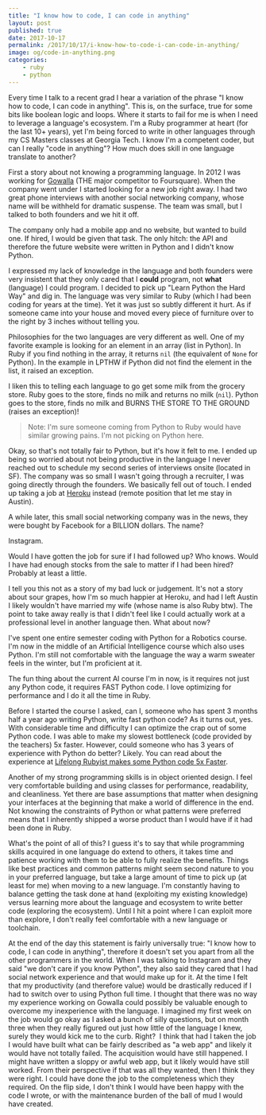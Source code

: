 ```yaml
---
title: "I know how to code, I can code in anything"
layout: post
published: true
date: 2017-10-17
permalink: /2017/10/17/i-know-how-to-code-i-can-code-in-anything/
image: og/code-in-anything.png
categories:
    - ruby
    - python
---
```


Every time I talk to a recent grad I hear a variation of the phrase "I know how to code, I can code in anything". This is, on the surface, true for some bits like boolean logic and loops. Where it starts to fail for me is when I need to leverage a language's ecosystem. I'm a Ruby programmer at heart (for the last 10+ years), yet I'm being forced to write in other languages through my CS Masters classes at Georgia Tech. I know I'm a competent coder, but can I really "code in anything"? How much does skill in one language translate to another?

First a story about not knowing a programming language. In 2012 I was working for [Gowalla](https://en.wikipedia.org/wiki/Gowalla) (THE major competitor to Foursquare). When the company went under I started looking for a new job right away. I had two great phone interviews with another social networking company, whose name will be withheld for dramatic suspense. The team was small, but I talked to both founders and we hit it off.

The company only had a mobile app and no website, but wanted to build one. If hired, I would be given that task. The only hitch: the API and therefore the future website were written in Python and I didn't know Python.

I expressed my lack of knowledge in the language and both founders were very insistent that they only cared that I __could__ program, not __what__ (language) I could program. I decided to pick up "Learn Python the Hard Way" and dig in. The language was very similar to Ruby (which I had been coding for years at the time). Yet it was just so subtly different it hurt. As if someone came into your house and moved every piece of furniture over to the right by 3 inches without telling you.

Philosophies for the two languages are very different as well. One of my favorite example is looking for an element in an array (list in Python). In Ruby if you find nothing in the array, it returns `nil` (the equivalent of `None` for Python). In the example in LPTHW if Python did not find the element in the list, it raised an exception.

I liken this to telling each language to go get some milk from the grocery store. Ruby goes to the store, finds no milk and returns no milk (`nil`). Python goes to the store, finds no milk and BURNS THE STORE TO THE GROUND (raises an exception)!

> Note: I'm sure someone coming from Python to Ruby would have similar growing pains. I'm not picking on Python here.

Okay, so that's not totally fair to Python, but it's how it felt to me. I ended up being so worried about not being productive in the language I never reached out to schedule my second series of interviews onsite (located in SF). The company was so small I wasn't going through a recruiter, I was going directly through the founders. We basically fell out of touch. I ended up taking a job at [Heroku](https://heroku.com/) instead (remote position that let me stay in Austin).

A while later, this small social networking company was in the news, they were bought by Facebook for a BILLION dollars. The name?

Instagram.

Would I have gotten the job for sure if I had followed up? Who knows. Would I have had enough stocks from the sale to matter if I had been hired? Probably at least a little.

I tell you this not as a story of my bad luck or judgement. It's not a story about sour grapes, how I'm so much happier at Heroku, and had I left Austin I likely wouldn't have married my wife (whose name is also Ruby btw). The point to take away really is that I didn't feel like I could actually work at a professional level in another language then. What about now?

I've spent one entire semester coding with Python for a Robotics course. I'm now in the middle of an Artificial Intelligence course which also uses Python. I'm still not comfortable with the language the way a warm sweater feels in the winter, but I'm proficient at it.

The fun thing about the current AI course I'm in now, is it requires not just any Python code, it requires FAST Python code. I love optimizing for performance and I do it all the time in Ruby.

Before I started the course I asked, can I, someone who has spent 3 months half a year ago writing Python, write fast python code?  As it turns out, yes. With considerable time and difficulty I can optimize the crap out of some Python code. I was able to make my slowest bottleneck (code provided by the teachers) 5x faster. However, could someone who has 3 years of experience with Python do better? Likely. You can read about the experience at [Lifelong Rubyist makes some Python code 5x Faster](https://schneems.com/2017/10/02/lifelong-rubyist-makes-some-python-code-5x-faster/).

Another of my strong programming skills is in object oriented design. I feel very comfortable building and using classes for performance, readability, and cleanliness. Yet there are base assumptions that matter when designing your interfaces at the beginning that make a world of difference in the end. Not knowing the constraints of Python or what patterns were preferred means that I inherently shipped a worse product than I would have if it had been done in Ruby.

What's the point of all of this? I guess it's to say that while programming skills acquired in one language do extend to others, it takes time and patience working with them to be able to fully realize the benefits. Things like best practices and common patterns might seem second nature to you in your preferred language, but take a large amount of time to pick up (at least for me) when moving to a new language. I'm constantly having to balance getting the task done at hand (exploiting my existing knowledge) versus learning more about the language and ecosystem to write better code (exploring the ecosystem). Until I hit a point where I can exploit more than explore, I don't really feel comfortable with a new language or toolchain.

At the end of the day this statement is fairly universally true: "I know how to code, I can code in anything", therefore it doesn't set you apart from all the other programmers in the world. When I was talking to Instagram and they said "we don't care if you know Python", they also said they cared that I had social network experience and that would make up for it. At the time I felt that my productivity (and therefore value) would be drastically reduced if I had to switch over to using Python full time. I thought that there was no way my experience working on Gowalla could possibly be valuable enough to overcome my inexperience with the language. I imagined my first week on the job would go okay as I asked a bunch of silly questions, but on month three when they really figured out just how little of the language I knew, surely they would kick me to the curb. Right?
 I think that had I taken the job I would have built what can be fairly described as "a web app" and likely it would have not totally failed. The acquisition would have still happened. I might have written a sloppy or awful web app, but it likely would have still worked. From their perspective if that was all they wanted, then I think they were right. I could have done the job to the completeness which they required. On the flip side, I don't think I would have been happy with the code I wrote, or with the maintenance burden of the ball of mud I would have created.



